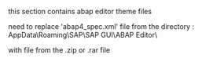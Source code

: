 this section contains abap editor theme files 

need to replace 'abap4_spec.xml' file from the directory : AppData\Roaming\SAP\SAP GUI\ABAP Editor\

with file from the .zip or .rar file 
